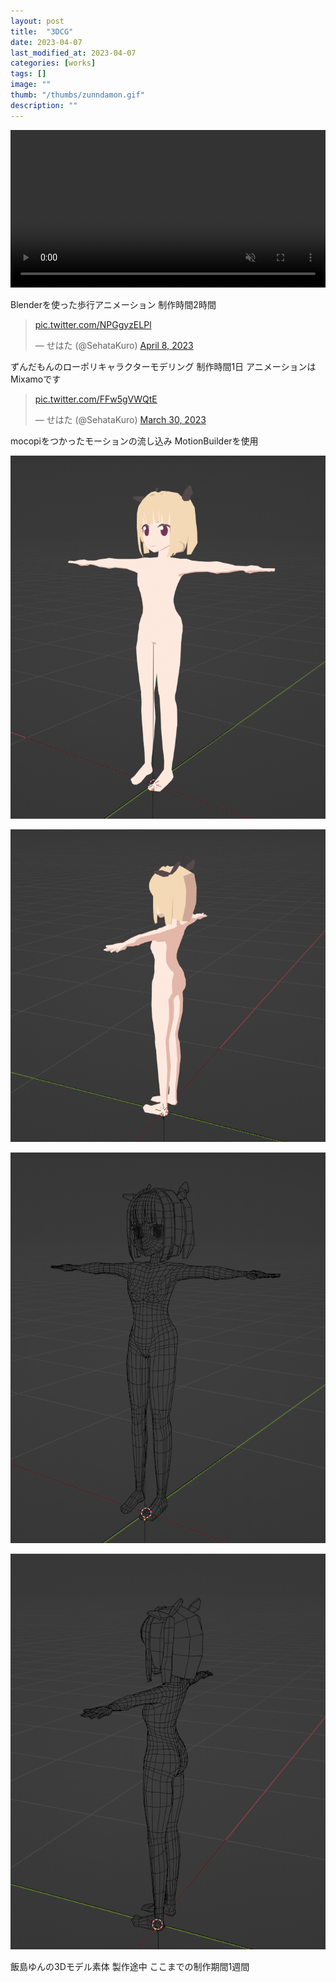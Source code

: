 ```yaml
---
layout: post
title:  "3DCG"
date: 2023-04-07
last_modified_at: 2023-04-07
categories: [works]
tags: []
image: ""
thumb: "/thumbs/zunndamon.gif"
description: ""
---
```


<video controls width="100%" autoplay loop muted="true" src="/works/2023-04-06%2022-42-05.mp4" type="video/mp4" >
 Sorry, your browser doesn't support embedded videos.
</video>

Blenderを使った歩行アニメーション
制作時間2時間

<blockquote class="twitter-tweet"><p lang="zxx" dir="ltr"><a href="https://t.co/NPGgyzELPl">pic.twitter.com/NPGgyzELPl</a></p>&mdash; せはた (@SehataKuro) <a href="https://twitter.com/SehataKuro/status/1644770545584730112?ref_src=twsrc%5Etfw">April 8, 2023</a></blockquote> <script async src="https://platform.twitter.com/widgets.js" charset="utf-8"></script>

ずんだもんのローポリキャラクターモデリング
制作時間1日
アニメーションはMixamoです

<blockquote class="twitter-tweet"><p lang="zxx" dir="ltr"><a href="https://t.co/FFw5gVWQtE">pic.twitter.com/FFw5gVWQtE</a></p>&mdash; せはた (@SehataKuro) <a href="https://twitter.com/SehataKuro/status/1641502310726791168?ref_src=twsrc%5Etfw">March 30, 2023</a></blockquote> <script async src="https://platform.twitter.com/widgets.js" charset="utf-8"></script>

mocopiをつかったモーションの流し込み
MotionBuilderを使用

![Alt text](/thumbs/yun01.png)

![Alt text](/thumbs/yun02.png)

![Alt text](/thumbs/yun03.png)

![Alt text](/thumbs/yun04.png)

飯島ゆんの3Dモデル素体
製作途中
ここまでの制作期間1週間

